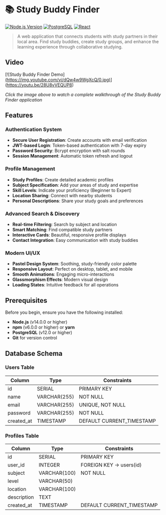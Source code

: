 # 📚 Study Buddy Finder

[![Node.js Version](https://img.shields.io/badge/node-%3E%3D%2014.0.0-brightgreen)](https://nodejs.org/)
[![PostgreSQL](https://img.shields.io/badge/database-PostgreSQL-blue)](https://postgresql.org/)
[![React](https://img.shields.io/badge/frontend-React-61DAFB)](https://reactjs.org/)

> A web application that connects students with study partners in their local area. Find study buddies, create study groups, and
> enhance the learning experience through collaborative studying.

## Video

[![Study Buddy Finder Demo][(https://img.youtube.com/vi/dQw4w9WgXcQ/0.jpg)](https://www.youtube.com/watch?v=dQw4w9WgXcQ)](https://youtu.be/28U8vVEQUP8)

*Click the image above to watch a complete walkthrough of the Study Buddy Finder application*

## Features

### Authentication System
- **Secure User Registration**: Create accounts with email verification
- **JWT-based Login**: Token-based authentication with 7-day expiry
- **Password Security**: Bcrypt encryption with salt rounds
- **Session Management**: Automatic token refresh and logout

### Profile Management
- **Study Profiles**: Create detailed academic profiles
- **Subject Specification**: Add your areas of study and expertise
- **Skill Levels**: Indicate your proficiency (Beginner to Expert)
- **Location Sharing**: Connect with nearby students
- **Personal Descriptions**: Share your study goals and preferences

### Advanced Search & Discovery
- **Real-time Filtering**: Search by subject and location
- **Smart Matching**: Find compatible study partners
- **Interactive Cards**: Beautiful, responsive profile displays
- **Contact Integration**: Easy communication with study buddies

### Modern UI/UX
- **Pastel Design System**: Soothing, study-friendly color palette
- **Responsive Layout**: Perfect on desktop, tablet, and mobile
- **Smooth Animations**: Engaging micro-interactions
- **Glassmorphism Effects**: Modern visual design
- **Loading States**: Intuitive feedback for all operations

## Prerequisites

Before you begin, ensure you have the following installed:

- **Node.js** (v14.0.0 or higher)
- **npm** (v6.0.0 or higher) or **yarn**
- **PostgreSQL** (v12.0 or higher)
- **Git** for version control

## Database Schema

### Users Table

| Column | Type | Constraints |
|--------|------|-------------|
| id | SERIAL | PRIMARY KEY |
| name | VARCHAR(255) | NOT NULL |
| email | VARCHAR(255) | UNIQUE, NOT NULL |
| password | VARCHAR(255) | NOT NULL |
| created_at | TIMESTAMP | DEFAULT CURRENT_TIMESTAMP |

### Profiles Table

| Column | Type | Constraints |
|--------|------|-------------|
| id | SERIAL | PRIMARY KEY |
| user_id | INTEGER | FOREIGN KEY → users(id) |
| subject | VARCHAR(100) | NOT NULL |
| level | VARCHAR(50) | |
| location | VARCHAR(100) | |
| description | TEXT | |
| created_at | TIMESTAMP | DEFAULT CURRENT_TIMESTAMP |
